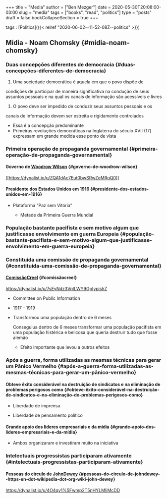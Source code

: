 +++
title = "Media"
author = ["Ben Mezger"]
date = 2020-05-30T20:08:00-03:00
slug = "media"
tags = ["books", "read", "politics"]
type = "posts"
draft = false
bookCollapseSection = true
+++

tags
: [Politics]({{< relref "2020-06-02--11-52-08Z--politics" >}})


## ****Mídia**** - Noam Chomsky {#mídia-noam-chomsky}


### Duas concepções diferentes de democracia {#duas-concepções-diferentes-de-democracia}

1.  Uma sociedade democrática é aquela em que o povo dispõe de

condições de participar de maneira significativa na condução de seus
assuntos pessoais e na qual os canais de informação são acessíveis e
livres

1.  O povo deve ser impedido de conduzir seus assuntos pessoais e os

canais de informação devem ser estreita e rigidamente controlados

-   Essa é a concepção predominante
-   Primeiras revoluções democráticas na Inglaterra do século XVII
    (17) expressam em grande medida esse ponto de vista


### Primeira operação de propaganda governamental {#primeira-operação-de-propaganda-governamental}


#### Governo de [Woodrow Wilson](https://en.wikipedia.org/wiki/Woodrow%5FWilson) {#governo-de-woodrow-wilson}

[[<https://dynalist.io/u/ZQA1dAc7Eut0bwSRwZeMRqQ0>]]


#### Presidente dos Estados Unidos em 1916 {#presidente-dos-estados-unidos-em-1916}

<!--list-separator-->

-  Plataforma "Paz sem Vitória"

    <!--list-separator-->

    -  Metade da Primeira Guerra Mundial


### População bastante pacifista e sem motivo algum que justificasse envolvimento em guerra Europeia {#população-bastante-pacifista-e-sem-motivo-algum-que-justificasse-envolvimento-em-guerra-europeia}


### Constituída uma comissão de propaganda governamental {#constituída-uma-comissão-de-propaganda-governamental}


#### [ComissãoCreel](https://en.wikipedia.org/wiki/Committee%5Fon%5FPublic%5FInformation) {#comissãocreel}

<https://dynalist.io/u/7sEyNdz3VqlLWY9GpIypishZ>

<!--list-separator-->

-  Committee on Public Information

<!--list-separator-->

-  1917 - 1919

<!--list-separator-->

-  Transformou uma população dentro de 6 meses

    Conseguiua dentro de 6 meses transformar uma população pacifista
    em uma população histérica e belicosa que queria destruir tudo que fosse
    alemão

    <!--list-separator-->

    -  Efeito importante que levou a outros efeitos


### Após a guerra, forma utilizadas as mesmas técnicas para gerar um Pânico Vermelho {#após-a-guerra-forma-utilizadas-as-mesmas-técnicas-para-gerar-um-pânico-vermelho}


#### Obteve êxito considerável na destruição de sindicatos e na eliminação de problemas perigosos como {#obteve-êxito-considerável-na-destruição-de-sindicatos-e-na-eliminação-de-problemas-perigosos-como}

<!--list-separator-->

-  Liberdade de imprensa

<!--list-separator-->

-  Liberdade de pensamento político


#### Grande apoio dos lideres empresariais e da mídia {#grande-apoio-dos-lideres-empresariais-e-da-mídia}

<!--list-separator-->

-  Ambos organizaram e investiram muito na iniciativa


### Intelectuais progressistas participaram ativamente {#intelectuais-progressistas-participaram-ativamente}


#### Pessoas do circulo de [JohnDewey](<https://en.wikipedia.org/wiki/John%5FDewey>) {#pessoas-do-circulo-de-johndewey--https-en-dot-wikipedia-dot-org-wiki-john-dewey}

<https://dynalist.io/u/4O4qv1%5Fwmp2T5nHYLMIiMcDD>
